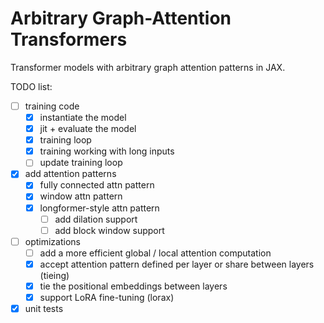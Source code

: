 # Arbitrary Graph-Attention Transformers

Transformer models with arbitrary graph attention patterns in JAX.

TODO list:
 * [ ] training code
   * [x] instantiate the model
   * [x] jit + evaluate the model
   * [x] training loop
   * [x] training working with long inputs
   * [ ] update training loop
 * [x] add attention patterns
   * [x] fully connected attn pattern
   * [x] window attn pattern
   * [x] longformer-style attn pattern
     * [ ] add dilation support
     * [ ] add block window support
 * [ ] optimizations
   * [ ] add a more efficient global / local attention computation
   * [x] accept attention pattern defined per layer or share between layers (tieing)
   * [x] tie the positional embeddings between layers
   * [x] support LoRA fine-tuning (lorax)
 * [x] unit tests

